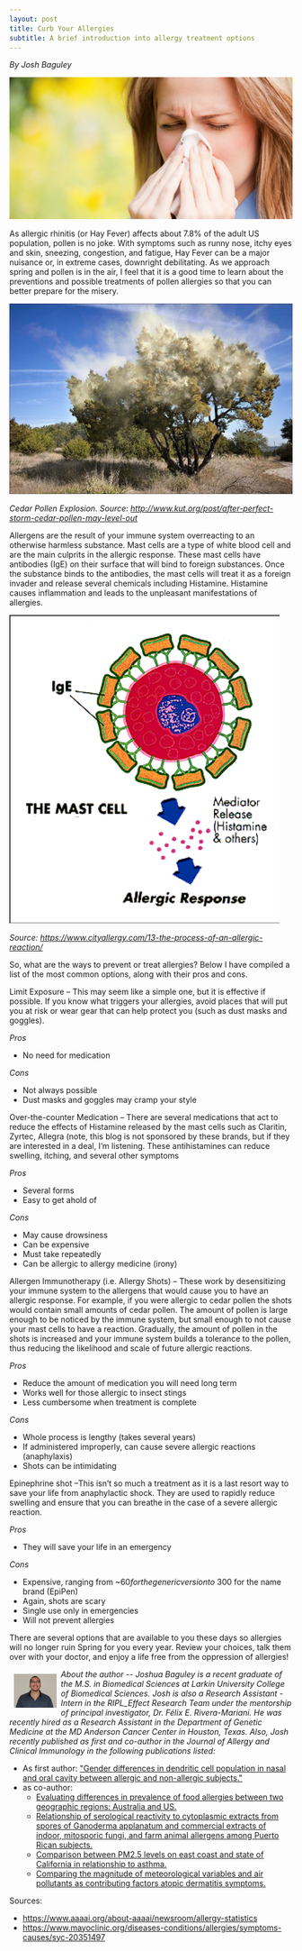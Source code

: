 ```yaml
---
layout: post
title: Curb Your Allergies
subtitle: A brief introduction into allergy treatment options
---
```


*By Josh Baguley*


<img src="/img/allergy1.png" alt="Allergic Rhinitis" class="inline"/>

As allergic rhinitis (or Hay Fever) affects about 7.8% of the adult US population, pollen is no joke. With symptoms such as runny nose, itchy eyes and skin, sneezing, congestion, and fatigue, Hay Fever can be a major nuisance or, in extreme cases, downright debilitating. As we approach spring and pollen is in the air, I feel that it is a good time to learn about the preventions and possible treatments of pollen allergies so that you can better prepare for the misery. 

<img src="/img/allergy2.png" alt="Pollen Explosion" class="inline"/>

*Cedar Pollen Explosion. Source: http://www.kut.org/post/after-perfect-storm-cedar-pollen-may-level-out*

Allergens are the result of your immune system overreacting to an otherwise harmless substance. Mast cells are a type of white blood cell and are the main culprits in the allergic response. These mast cells have antibodies (IgE) on their surface that will bind to foreign substances. Once the substance binds to the antibodies, the mast cells will treat it as a foreign invader and release several chemicals including Histamine. Histamine causes inflammation and leads to the unpleasant manifestations of allergies.

<img src="/img/allergy3.png" alt="Mast Cells Degranulation" class="inline"/>

*Source: https://www.cityallergy.com/13-the-process-of-an-allergic-reaction/*

So, what are the ways to prevent or treat allergies? Below I have compiled a list of the most common options, along with their pros and cons. 

Limit Exposure – This may seem like a simple one, but it is effective if possible. If you know what triggers your allergies, avoid places that will put you at risk or wear gear that can help protect you (such as dust masks and goggles). 

*Pros* 
- No need for medication

*Cons* 
- Not always possible
- Dust masks and goggles may cramp your style

Over-the-counter Medication – There are several medications that act to reduce the effects of Histamine released by the mast cells such as Claritin, Zyrtec, Allegra (note, this blog is not sponsored by these brands, but if they are interested in a deal, I’m listening. These antihistamines can reduce swelling, itching, and several other symptoms

*Pros*
- Several forms
- Easy to get ahold of

*Cons*
- May cause drowsiness
- Can be expensive
- Must take repeatedly
- Can be allergic to allergy medicine (irony)

Allergen Immunotherapy (i.e. Allergy Shots) – These work by desensitizing your immune system to the allergens that would cause you to have an allergic response. For example, if you were allergic to cedar pollen the shots would contain small amounts of cedar pollen. The amount of pollen is large enough to be noticed by the immune system, but small enough to not cause your mast cells to have a reaction. Gradually, the amount of pollen in the shots is increased and your immune system builds a tolerance to the pollen, thus reducing the likelihood and scale of future allergic reactions. 

*Pros*
- Reduce the amount of medication you will need long term
- Works well for those allergic to insect stings
- Less cumbersome when treatment is complete

*Cons*
- Whole process is lengthy (takes several years)
- If administered improperly, can cause severe allergic reactions (anaphylaxis)
- Shots can be intimidating

Epinephrine shot –This isn’t so much a treatment as it is a last resort way to save your life from anaphylactic shock. They are used to rapidly reduce swelling and ensure that you can breathe in the case of a severe allergic reaction.

*Pros*
- They will save your life in an emergency

*Cons*
- Expensive, ranging from ~$60 for the generic version to ~$300 for the name brand (EpiPen)
- Again, shots are scary
- Single use only in emergencies
- Will not prevent allergies

There are several options that are available to you these days so allergies will no longer ruin Spring for you every year. Review your choices, talk them over with your doctor, and enjoy a life free from the oppression of allergies!

<img src="/img/Joshua.jpeg" alt="Joshua Baguley" align="left" style="width: 15%; height: 15%; margin:8px">
<p><i>About the author -- Joshua Baguley is a recent graduate of the M.S. in Biomedical Sciences at Larkin University College of Biomedical Sciences. Josh is also a Research Assistant - Intern in the RIPL_Effect Research Team under the mentorship of principal investigator, Dr. Félix E. Rivera-Mariani. He was recently hired as a Research Assistant in the Department of Genetic Medicine at the MD Anderson Cancer Center in Houston, Texas. Also, Josh recently published as first and co-author in the Journal of Allergy and Clinical Immunology in the following publications listed:</i></p>

- As first author: <a href="https://www.jacionline.org/article/S0091-6749(18)32438-2/fulltext" target="_blank">"Gender differences in dendritic cell population in nasal and oral cavity between allergic and non-allergic subjects."</a>
- as co-author:
	+ <a href="https://www.jacionline.org/article/S0091-6749(18)32560-0/fulltext" target="_blank">Evaluating differences in prevalence of food allergies between two geographic regions: Australia and US.</a>
	+ <a href="https://www.jacionline.org/article/S0091-6749(18)32659-9/fulltext" target="_blank">Relationship of serological reactivity to cytoplasmic extracts from spores of Ganoderma applanatum and commercial extracts of indoor, mitosporic fungi, and farm animal allergens among Puerto Rican subjects.</a>
	+ <a href="https://www.jacionline.org/article/S0091-6749(18)31817-7/fulltext" target="_blank">Comparison between PM2.5 levels on east coast and state of California in relationship to asthma.</a>
	+ <a href="https://www.jacionline.org/article/S0091-6749(18)32560-0/fulltext" target="_blank">Comparing the magnitude of meteorological variables and air pollutants as contributing factors atopic dermatitis symptoms.</a>


Sources:

- https://www.aaaai.org/about-aaaai/newsroom/allergy-statistics
- https://www.mayoclinic.org/diseases-conditions/allergies/symptoms-causes/syc-20351497
